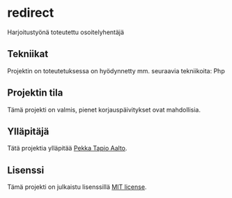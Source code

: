 # redirect

Harjoitustyönä toteutettu osoitelyhentäjä



## Tekniikat

Projektin on toteutetuksessa on hyödynnetty mm. seuraavia tekniikoita: 
Php
 




## Projektin tila

Tämä projekti on valmis, pienet korjauspäivitykset ovat mahdollisia.

## Ylläpitäjä

Tätä projektia ylläpitää [Pekka Tapio Aalto](https://github.com/pekkatapio). 

## Lisenssi

Tämä projekti on julkaistu lisenssillä [MIT license](LICENSE).
